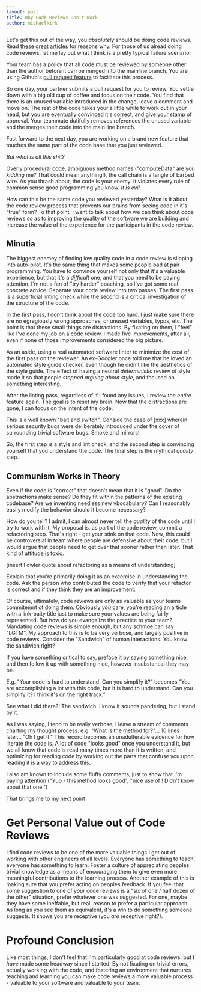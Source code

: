 ```yaml
---
layout: post
title: Why Code Reviews Don't Work
author: michaelkirk
---
```


Let's get this out of the way, you *absolutely* should be doing code reviews. Read [these](asd) [great](asdf) [articles](asdf) for reasons why. For those of us alread doing code reviews, let me lay out what I think is a pretty typical failure scenario:

Your team has a policy that all code must be reviewed by someone other than the author before it can be merged into the mainline branch. You are using Github's [pull request feature](https://help.github.com/articles/using-pull-requests) to facilitate this process.

So one day, your partner submits a pull request for you to review. You settle down with a big old cup of coffee and focus on their code. You find that there is an unused variable introduced in the change, leave a comment and move on. The rest of the code takes your a little while to work out in your head, but you are eventually convinced it's correct, and give your stamp of approval. Your teammate dutifully removes references the unused variable and the merges their code into the main line branch.

Fast forward to the next day, you are working on a brand new feature that touches the same part of the code base that you just reviewed.

*But what is all this shit?*

Overly procedural code, ambiguous method names ("computeData" are you *kidding* me? That could mean anything!), the call chain is a tangle of barbed wire. As you thrash about, the code is your enemy. It violates every rule of common sense good programming you know. *It is evil*.

How can this be the same code you reviewed yesterday? What is it about the code review process that prevents our brains from seeing code in it's "true" form? To that point, I want to talk about how we can think about code reviews so as to improving the quality of the software we are building and increase the value of the experience for the participants in the code review.

Minutia
-------
The biggest enemey of finding low quality code in a code review is slipping into auto-pilot. It's the same thing that makes some people bad at pair programming. You have to convince yourself not only that it's a valuable experience, but that it's a *difficult* one, and that you need to be paying attention. I'm not a fan of "try harder" coaching, so I've got some real concrete advice. Separate your code review into two passes. The first pass is a superficial linting check while the second is a critical investigation of the structure of the code.

In the first pass, I don't think about the code too hard. I just make sure there are no egregiously wrong approaches, or unused variables, typos, etc. The point is that these small things are distractions. By fixating on them, I "feel" like I've done my job on a code review. I made five improvements, after all, even if none of those improvements considered the big picture.

As an aside, using a real automated software linter to minimize the cost of the first pass on the reviewer. An ex-Googler once told me that he loved an automated style guide checker, even though he didn't like the aesthetics of the style guide. The effect of having a neutral *deterministic* review of style made it so that people *stopped arguing about style*, and focused on something interesting.

After the linting pass, regardless of if I found any issues, I review the *entire* feature again. The goal is to reset my brain. Now that the distractions are gone, I can focus on the intent of the code.

This is a well known "bait and switch". Conside the case of [xxx] wherein serious security bugs were deliberately introduced under the cover of surrounding trivial software bugs. Smoke and mirrors!

So, the first step is a style and lint check, and the second step is convincing yourself that you understand the code. The final step is the mythical *quality* step.

Communism Works in Theory
-------------------------
Even if the code is "correct" that doesn't mean that it is "good". Do the abstractions make sense? Do they fit within the patterns of the existing codebase? Are we inventing needless new vbocabulary? Can I reasonably easily modify the behavior should it become necessary?

How do you tell? I admit, I can almost never tell the *quality* of the code until I try to work with it. My proposal is, as part of the code review, commit a refactoring step. That's right - get your stink on that code. Now, this could be controversial in team where people are defensive about their code, but I would argue that people need to get over that sooner rather than later. That kind of attitude is toxic.

[insert Fowler quote about refactoring as a means of understanding]

Explain that you're primarily doing it as an excercise in understanding the code. Ask the person who contributed the code to verify that your refactor is correct and if they think they are an improvement.

Of course, ultimately, code reviews are only as valuable as your teams commitemnt ot doing them. Obviously *you* care, you're reading an article with a link-baity title just to make sure your values are being fairly represented. But how do you evangalize the practice to your team? Mandating code reviews is simple enough, but any schmoe can say "LGTM". My approach to this is to be very verbose, and largely positive in code reviews. Consider the "Sandwich" of human interactions. You know the sandwich right?

If you have something critical to say, preface it by saying something nice, and then follow it up with something nice, however insubstantial they may be.

E.g. "Your code is hard to understand. Can you simplify it?" becomes "You are accomplishing a lot with this code, but it is hard to understand. Can you simplify it? I think it's on the right track."

See what I did there?! The sandwich. I know it sounds pandering, but I stand by it.

As I was saying, I tend to be really verbose, I leave a stream of comments charting my thought process. e.g. "What is the method for?"... 10 lines later... "Oh I get it." This record becomes an unadulterable evidence for how literate the code is. A lot of code "looks good" once you understand it, but we all know that code is read many times more than it is written, and optimizing for reading code by working out the parts that confuse you upon reading it is a way to address this.

I also am known to include some fluffy comments, just to show that I'm paying attention ("Yup - this method looks good", "nice use of <some obscure method>! Didn't know about that one.")

That brings me to my next point

Get Personal Value out of Code Reviews
======================================

I find code reviews to be one of the more valuable things I get out of working with other engineers of all levels. Everyone has something to teach, everyone has something to learn. Foster a culture of appreciating peoples trivial knowledge as a means of encouraging them to give even more meaningful contributions to the learning process. Another example of this is making sure that you prefer acting on peoples feedback. If you feel that some suggestion to one of *your* code reviews is a "six of one / half dozen of the other" situation, prefer whatever one was suggested. For one, maybe they have some ineffable, but real, reason to prefer a particular approach. As long as you see them as equivalent, it's a win to do something someone suggests. It shows you are receptive (you *are* receptive right?).

Profound Conclusion
===================

Like most things, I don't feel that I'm particularly good at code reviews, but I *have* made some headway since I started. By not fixating on trivial errors, actually working with the code, and fostering an environment that nurtures teaching and learning you can make code reviews a more valuable process - valuable to your software and valuable to your team.





